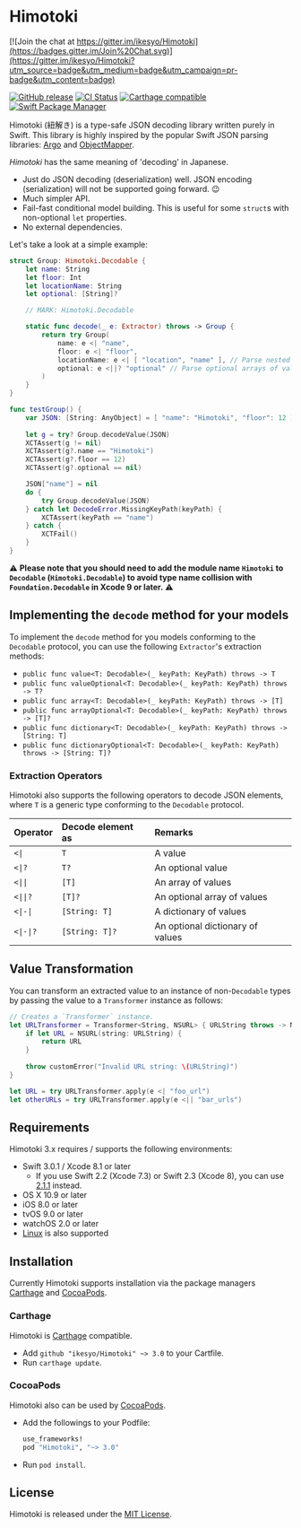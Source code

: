 # Himotoki

[![Join the chat at https://gitter.im/ikesyo/Himotoki](https://badges.gitter.im/Join%20Chat.svg)](https://gitter.im/ikesyo/Himotoki?utm_source=badge&utm_medium=badge&utm_campaign=pr-badge&utm_content=badge)

[![GitHub release](https://img.shields.io/github/release/ikesyo/Himotoki.svg)](https://github.com/ikesyo/Himotoki/releases)
[![CI Status](https://travis-ci.org/ikesyo/Himotoki.svg)](https://travis-ci.org/ikesyo/Himotoki)
[![Carthage compatible](https://img.shields.io/badge/Carthage-compatible-4BC51D.svg?style=flat)](https://github.com/Carthage/Carthage)
[![Swift Package Manager](https://img.shields.io/badge/Swift%20Package%20Manager-compatible-brightgreen.svg)](https://github.com/apple/swift-package-manager)

Himotoki (紐解き) is a type-safe JSON decoding library written purely in Swift. This library is highly inspired by the popular Swift JSON parsing libraries: [Argo](https://github.com/thoughtbot/Argo) and [ObjectMapper](https://github.com/Hearst-DD/ObjectMapper).

_Himotoki_ has the same meaning of 'decoding' in Japanese.

- Just do JSON decoding (deserialization) well. JSON encoding (serialization) will not be supported going forward. :wink:
- Much simpler API.
- Fail-fast conditional model building. This is useful for some `struct`s with non-optional `let` properties.
- No external dependencies.

Let's take a look at a simple example:

```swift
struct Group: Himotoki.Decodable {
    let name: String
    let floor: Int
    let locationName: String
    let optional: [String]?

    // MARK: Himotoki.Decodable

    static func decode(_ e: Extractor) throws -> Group {
        return try Group(
            name: e <| "name",
            floor: e <| "floor",
            locationName: e <| [ "location", "name" ], // Parse nested objects
            optional: e <||? "optional" // Parse optional arrays of values
        )
    }
}

func testGroup() {
    var JSON: [String: AnyObject] = [ "name": "Himotoki", "floor": 12 ]
    
    let g = try? Group.decodeValue(JSON)
    XCTAssert(g != nil)
    XCTAssert(g?.name == "Himotoki")
    XCTAssert(g?.floor == 12)
    XCTAssert(g?.optional == nil)

    JSON["name"] = nil
    do {
        try Group.decodeValue(JSON)
    } catch let DecodeError.MissingKeyPath(keyPath) {
        XCTAssert(keyPath == "name")
    } catch {
        XCTFail()
    }
}
```

:warning: __Please note that you should need to add the module name `Himotoki` to `Decodable` (`Himotoki.Decodable`) to avoid type name collision with `Foundation.Decodable` in Xcode 9 or later.__ :warning:

## Implementing the `decode` method for your models

To implement the `decode` method for you models conforming to the `Decodable` protocol, you can use the following `Extractor`'s extraction methods:

- `public func value<T: Decodable>(_ keyPath: KeyPath) throws -> T`
- `public func valueOptional<T: Decodable>(_ keyPath: KeyPath) throws -> T?`
- `public func array<T: Decodable>(_ keyPath: KeyPath) throws -> [T]`
- `public func arrayOptional<T: Decodable>(_ keyPath: KeyPath) throws -> [T]?`
- `public func dictionary<T: Decodable>(_ keyPath: KeyPath) throws -> [String: T]`
- `public func dictionaryOptional<T: Decodable>(_ keyPath: KeyPath) throws -> [String: T]?`

### Extraction Operators

Himotoki also supports the following operators to decode JSON elements, where `T` is a generic type conforming to the `Decodable` protocol.

| Operator  | Decode element as | Remarks                          |
|:----------|:------------------|:---------------------------------|
| `<\|`     | `T`               | A value                          |
| `<\|?`    | `T?`              | An optional value                |
| `<\|\|`   | `[T]`             | An array of values               |
| `<\|\|?`  | `[T]?`            | An optional array of values      |
| `<\|-\|`  | `[String: T]`     | A dictionary of values           |
| `<\|-\|?` | `[String: T]?`    | An optional dictionary of values |

## Value Transformation

You can transform an extracted value to an instance of non-`Decodable` types by passing the value to a `Transformer` instance as follows:

```swift
// Creates a `Transformer` instance.
let URLTransformer = Transformer<String, NSURL> { URLString throws -> NSURL in
    if let URL = NSURL(string: URLString) {
        return URL
    }
    
    throw customError("Invalid URL string: \(URLString)")
}

let URL = try URLTransformer.apply(e <| "foo_url")
let otherURLs = try URLTransformer.apply(e <|| "bar_urls")
```

## Requirements

Himotoki 3.x requires / supports the following environments:

- Swift 3.0.1 / Xcode 8.1 or later
    - If you use Swift 2.2 (Xcode 7.3) or Swift 2.3 (Xcode 8), you can use [2.1.1](https://github.com/ikesyo/Himotoki/releases/tag/2.1.1) instead.
- OS X 10.9 or later
- iOS 8.0 or later
- tvOS 9.0 or later
- watchOS 2.0 or later
- [Linux](https://swift.org/download/#linux) is also supported

## Installation

Currently Himotoki supports installation via the package managers [Carthage](https://github.com/Carthage/Carthage) and [CocoaPods](https://cocoapods.org/).

### Carthage

Himotoki is [Carthage](https://github.com/Carthage/Carthage) compatible.

- Add `github "ikesyo/Himotoki" ~> 3.0` to your Cartfile.
- Run `carthage update`.

### CocoaPods

Himotoki also can be used by [CocoaPods](https://cocoapods.org/).

- Add the followings to your Podfile:

    ```ruby
    use_frameworks!
    pod "Himotoki", "~> 3.0"
    ```

- Run `pod install`.

## License

Himotoki is released under the [MIT License](LICENSE.md).
